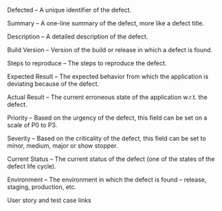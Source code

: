 Defected – A unique identifier of the defect.

Summary – A one-line summary of the defect, more like a defect title.

Description – A detailed description of the defect.

Build Version – Version of the build or release in which a defect is found.

Steps to reproduce – The steps to reproduce the defect.

Expected Result – The expected behavior from which the application is deviating because of the defect.

Actual Result – The current erroneous state of the application w.r.t. the defect.

Priority – Based on the urgency of the defect, this field can be set on a scale of P0 to P3.

Severity – Based on the criticality of the defect, this field can be set to minor, medium, major or show stopper.

Current Status – The current status of the defect (one of the states of the defect life cycle).

Environment – The environment in which the defect is found – release, staging, production, etc.

User story and test case links
